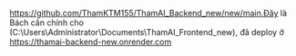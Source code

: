 https://github.com/ThamKTM155/ThamAI_Backend_new/new/main.Đây là Bách cần chính cho (C:\Users\Administrator\Documents\ThamAI_Frontend_new), đã deploy ở https://thamai-backend-new.onrender.com
